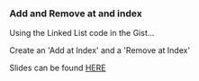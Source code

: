 ### Add and Remove at and index

<script src="https://gist.github.com/johnakers/da6e36ac6f1ecd590f89.js"></script>

Using the Linked List code in the Gist...

Create an 'Add at Index' and a 'Remove at Index'

Slides can be found <a href="https://github.com/adowns01/Intro-to-Whiteboarding-DBC/blob/master/powerpoint_links.md">HERE</a>
